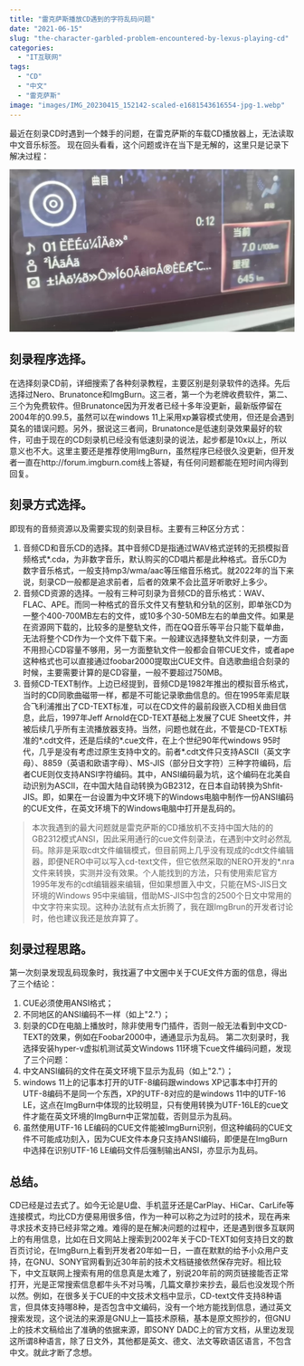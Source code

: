 ```yaml
---
title: "雷克萨斯播放CD遇到的字符乱码问题"
date: "2021-06-15"
slug: "the-character-garbled-problem-encountered-by-lexus-playing-cd"
categories: 
  - "IT互联网"
tags: 
  - "CD"
  - "中文"
  - "雷克萨斯"
image: "images/IMG_20230415_152142-scaled-e1681543616554-jpg-1.webp"
---
```


最近在刻录CD时遇到一个棘手的问题，在雷克萨斯的车载CD播放器上，无法读取中文音乐标签。
现在回头看看，这个问题或许在当下是无解的，这里只是记录下解决过程：

![](images/IMG_20230415_150947-1024x584.webp)

## 刻录程序选择。
在选择刻录CD前，详细搜索了各种刻录教程，主要区别是刻录软件的选择。先后选择过Nero、Brunatonce和ImgBurn。这三者，第一个为老牌收费软件，第二、三个为免费软件。但Brunatonce因为开发者已经十多年没更新，最新版停留在2004年的0.99.5，虽然可以在windows 11上采用xp兼容模式使用，但还是会遇到莫名的错误问题。另外，据说这三者间，Brunatonce是低速刻录效果最好的软件，可由于现在的CD刻录机已经没有低速刻录的说法，起步都是10x以上，所以意义也不大。这里主要还是推荐使用ImgBurn，虽然程序已经很久没更新，但开发者一直在http://forum.imgburn.com线上答疑，有任何问题都能在短时间内得到回复。

## 刻录方式选择。
即现有的音频资源以及需要实现的刻录目标。主要有三种区分方式：
1. 音频CD和音乐CD的选择。其中音频CD是指通过WAV格式逆转的无损模拟音频格式*.cda，为非数字音乐，默认购买的CD唱片都是此种格式。音乐CD为数字音乐格式，一般支持mp3/wma/aac等压缩音乐格式。就2022年的当下来说，刻录CD一般都是追求前者，后者的效果不会比蓝牙听歌好上多少。
2. 音频CD资源的选择。一般有三种可刻录为音频CD的音乐格式：WAV、FLAC、APE。而同一种格式的音乐文件又有整轨和分轨的区别，即单张CD为一整个400-700MB左右的文件，或10多个30-50MB左右的单曲文件。如果是在资源网下载的，比较多的是整轨文件，而在QQ音乐等平台只能下载单曲，无法将整个CD作为一个文件下载下来。一般建议选择整轨文件刻录，一方面不用担心CD容量不够用，另一方面整轨文件一般都会自带CUE文件，或者ape这种格式也可以直接通过foobar2000提取出CUE文件。自选歌曲组合刻录的时候，主要需要计算的是CD容量，一般不要超过750MB。
3. 音频CD-TEXT制作。上边已经提到，音频CD是1982年推出的模拟音乐格式，当时的CD同歌曲磁带一样，都是不可能记录歌曲信息的。但在1995年索尼联合飞利浦推出了CD-TEXT标准，可以在CD文件的最前段嵌入CD相关曲目信息，此后，1997年Jeff Arnold在CD-TEXT基础上发展了CUE Sheet文件，并被后续几乎所有主流播放器支持。当然，问题也就在此，不管是CD-TEXT标准的*.cdt文件，还是后续的*.cue文件，在上个世纪90年代windows 95时代，几乎是没有考虑过原生支持中文的。前者*.cdt文件只支持ASCII（英文字母）、8859（英语和欧语字母）、MS-JIS（部分日文字符）三种字符编码，后者CUE则仅支持ANSI字符编码。其中，ANSI编码最为坑，这个编码在北美自动识别为ASCII，在中国大陆自动转换为GB2312，在日本自动转换为Shfit-JIS。即，如果在一台设置为中文环境下的Windows电脑中制作一份ANSI编码的CUE文件，在英文环境下的Windows电脑中打开是乱码的。
  
> 本次我遇到的最大问题就是雷克萨斯的CD播放机不支持中国大陆的的GB2312模式ANSI，因此采用通行的cue文件刻录法，在遇到中文时必然乱码。除非是采取cdt文件编辑模式，但目前网上几乎没有现成的cdt文件编辑器，即便NERO中可以写入cd-text文件，但它依然采取的NERO开发的*.nra文件来转换，实测并没有效果。个人能找到的方法，只有使用索尼官方1995年发布的cdt编辑器来编辑，但如果想置入中文，只能在MS-JIS日文环境的Windows 95中来编辑，借助MS-JIS中包含的2500个日文中常用的中文字符来实现。这种办法就有点太折腾了，我在跟ImgBrun的开发者讨论时，他也建议我还是放弃算了。

## 刻录过程思路。
第一次刻录发现乱码现象时，我找遍了中文圈中关于CUE文件方面的信息，得出了三个结论：
1. CUE必须使用ANSI格式；
2. 不同地区的ANSI编码不一样（如上"2."）；
3. 刻录的CD在电脑上播放时，除非使用专门插件，否则一般无法看到中文CD-TEXT的效果，例如在Foobar2000中，通通显示为乱码。
第二次刻录时，我选择安装hyper-v虚拟机测试英文Windows 11环境下cue文件编码问题，发现了三个问题：
1. 中文ANSI编码的文件在英文环境下显示为乱码（如上"2."）；
2. windows 11上的记事本打开的UTF-8编码跟windows XP记事本中打开的UTF-8编码不是同一个东西，XP的UTF-8对应的是windows 11中的UTF-16 LE，这点在ImgBurn中体现的比较明显，只有使用转换为UTF-16LE的cue文件才能在英文环境的ImgBurn中正常加载，否则显示为乱码。
3. 虽然使用UTF-16 LE编码的CUE文件能被ImgBurn识别，但这种编码的CUE文件不可能成功刻入，因为CUE文件本身只支持ANSI编码，即便是在ImgBurn中选择在识别UTF-16 LE编码文件后强制输出ANSI，亦显示为乱码。


## 总结。

CD已经是过去式了。如今无论是U盘、手机蓝牙还是CarPlay、HiCar、CarLife等连接模式，均比CD方便易用很多倍，作为一种可以称之为过时的技术，现在再来寻求技术支持已经非常之难。难得的是在解决问题的过程中，还是遇到很多互联网上的有用信息，比如在日文网站上搜索到2002年关于CD-TEXT如何支持日文的数百页讨论，在ImgBurn上看到开发者20年如一日，一直在默默的给予小众用户支持，在GNU、SONY官网看到近30年前的技术文档链接依然保存完好。相比较下，中文互联网上搜索有用的信息真是太难了，别说20年前的网页链接能否正常打开，光是正常搜索信息都牛头不对马嘴，几篇文章抄来抄去，最后也没发现个所以然。例如，在很多关于CUE的中文技术文档中显示，CD-text文件支持8种语言，但具体支持哪8种，是否包含中文编码，没有一个地方能找到信息，通过英文搜索发现，这个说法的来源是GNU上一篇技术原稿，基本是原文照抄的，但GNU上的技术文稿给出了准确的依据来源，即SONY DADC上的官方文档，从里边发现这所谓8种语言，除了日文外，其他都是英文、德文、法文等欧语区语言，不包含中文。就此才断了念想。